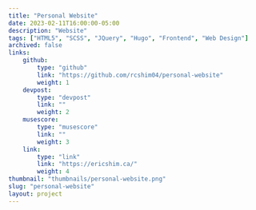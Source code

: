 ```yaml
---
title: "Personal Website"
date: 2023-02-11T16:00:00-05:00
description: "Website"
tags: ["HTML5", "SCSS", "JQuery", "Hugo", "Frontend", "Web Design"]
archived: false
links: 
    github: 
        type: "github"
        link: "https://github.com/rcshim04/personal-website"
        weight: 1
    devpost:
        type: "devpost"
        link: ""
        weight: 2
    musescore:
        type: "musescore"
        link: ""
        weight: 3
    link:
        type: "link"
        link: "https://ericshim.ca/"
        weight: 4
thumbnail: "thumbnails/personal-website.png"
slug: "personal-website"
layout: project
---
```



